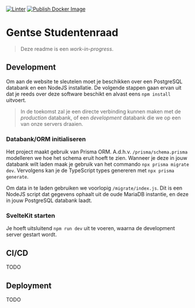 [![Linter](https://github.com/GentseStudentenraad/website/actions/workflows/linter.yml/badge.svg)](https://github.com/GentseStudentenraad/website/actions/workflows/linter.yml)
[![Publish Docker Image](https://github.com/GentseStudentenraad/website/actions/workflows/publish-docker-image-latest.yml/badge.svg)](https://github.com/GentseStudentenraad/website/actions/workflows/publish-docker-image-latest.yml)

# Gentse Studentenraad

> Deze readme is een _work-in-progress_.

## Development

Om aan de website te sleutelen moet je beschikken over een PostgreSQL databank en een NodeJS installatie. De volgende stappen gaan ervan uit dat je reeds over deze software beschikt en alvast eens `npm install` uitvoert.

> In de toekomst zal je een directe verbinding kunnen maken met de _production_ databank, of een _development_ databank die we op een van onze servers draaien.

### Databank/ORM initialiseren

Het project maakt gebruik van Prisma ORM. A.d.h.v. `/prisma/schema.prisma` modelleren we hoe het schema eruit hoeft te zien. Wanneer je deze in jouw databank wilt laden maak je gebruik van het commando `npx prisma migrate dev`. Vervolgens kan je de TypeScript types genereren met `npx prisma generate`.

Om data in te laden gebruiken we voorlopig `/migrate/index.js`. Dit is een NodeJS script dat gegevens ophaalt uit de oude MariaDB instantie, en deze in jouw PostgreSQL databank laadt.

### SvelteKit starten

Je hoeft uitsluitend `npm run dev` uit te voeren, waarna de development server gestart wordt.

## CI/CD

TODO

## Deployment

TODO
